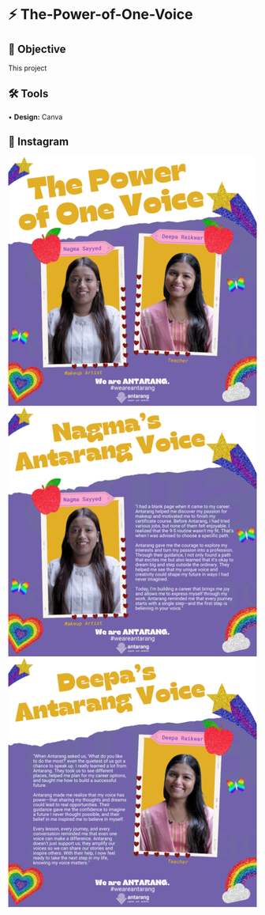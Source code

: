 # ⚡ The-Power-of-One-Voice
## 🎯 Objective <br>
This project <p>
## 🛠️ Tools <br>
• <b>Design:</b> Canva <p>
## 📸 Instagram <br>
![me](https://github.com/redefiningvicky/The-Power-of-One-Voice/blob/b23a102efd6f0f9612c6718db01ed32e2308e5d1/4_Instagram/Instagram_Post_1.png)
![me](https://github.com/redefiningvicky/The-Power-of-One-Voice/blob/b23a102efd6f0f9612c6718db01ed32e2308e5d1/4_Instagram/Instagram_Post_2.png)
![me](https://github.com/redefiningvicky/The-Power-of-One-Voice/blob/b23a102efd6f0f9612c6718db01ed32e2308e5d1/4_Instagram/Instagram_Post_3.png)
